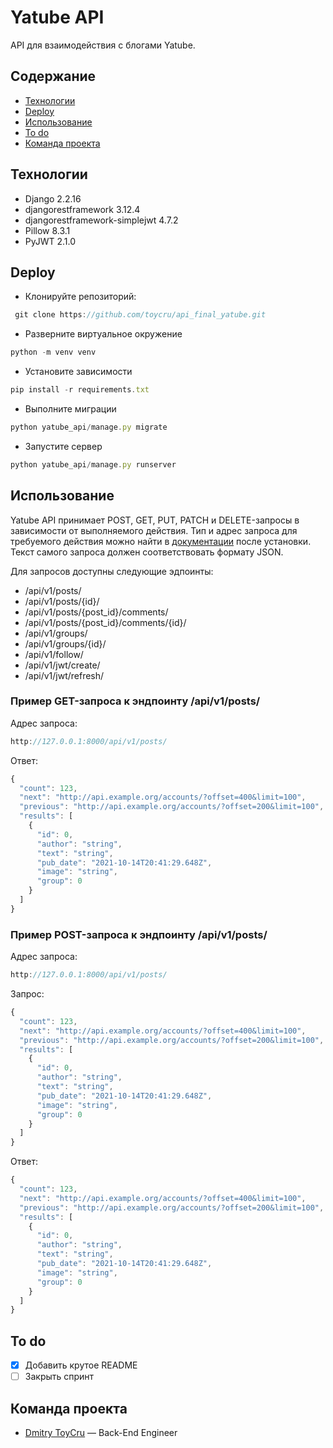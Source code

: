 # Yatube API
API для взаимодействия с блогами Yatube.

## Содержание
- [Технологии](#технологии)
- [Deploy](#deploy)
- [Использование](#использование)
- [To do](#to-do)
- [Команда проекта](#команда-проекта)

## Технологии
- Django 2.2.16
- djangorestframework 3.12.4
- djangorestframework-simplejwt 4.7.2
- Pillow 8.3.1
- PyJWT 2.1.0

## Deploy
- Клонируйте репозиторий:
```typescript
 git clone https://github.com/toycru/api_final_yatube.git
```
- Разверните виртуальное окружение
```typescript 
python -m venv venv
```
- Установите зависимости
```typescript
pip install -r requirements.txt
```
- Выполните миграции
```typescript
python yatube_api/manage.py migrate 
```
- Запустите сервер
```typescript
python yatube_api/manage.py runserver
```

## Использование
 Yatube API принимает POST, GET, PUT, PATCH и DELETE-запросы в зависимости от выполняемого действия. Тип и адрес запроса для требуемого действия можно найти в [документации](http://127.0.0.1:8000/redoc/) после установки.
 Текст самого запроса должен соответствовать формату JSON.

 Для запросов доступны следующие эдпоинты:
 - /api/v1/posts/
 - /api/v1/posts/{id}/
 - /api/v1/posts/{post_id}/comments/
 - /api/v1/posts/{post_id}/comments/{id}/
 - /api/v1/groups/
 - /api/v1/groups/{id}/
 - /api/v1/follow/
 - /api/v1/jwt/create/
 - /api/v1/jwt/refresh/

### Пример GET-запроса к эндпоинту /api/v1/posts/
Адрес запроса:
```typescript
http://127.0.0.1:8000/api/v1/posts/
```
Ответ:
```typescript
{
  "count": 123,
  "next": "http://api.example.org/accounts/?offset=400&limit=100",
  "previous": "http://api.example.org/accounts/?offset=200&limit=100",
  "results": [
    {
      "id": 0,
      "author": "string",
      "text": "string",
      "pub_date": "2021-10-14T20:41:29.648Z",
      "image": "string",
      "group": 0
    }
  ]
}
```

### Пример POST-запроса к эндпоинту /api/v1/posts/
Адрес запроса:
```typescript
http://127.0.0.1:8000/api/v1/posts/
```
Запрос:
```typescript
{
  "count": 123,
  "next": "http://api.example.org/accounts/?offset=400&limit=100",
  "previous": "http://api.example.org/accounts/?offset=200&limit=100",
  "results": [
    {
      "id": 0,
      "author": "string",
      "text": "string",
      "pub_date": "2021-10-14T20:41:29.648Z",
      "image": "string",
      "group": 0
    }
  ]
}
```

Ответ:
```typescript
{
  "count": 123,
  "next": "http://api.example.org/accounts/?offset=400&limit=100",
  "previous": "http://api.example.org/accounts/?offset=200&limit=100",
  "results": [
    {
      "id": 0,
      "author": "string",
      "text": "string",
      "pub_date": "2021-10-14T20:41:29.648Z",
      "image": "string",
      "group": 0
    }
  ]
}
```

## To do
- [x] Добавить крутое README
- [ ] Закрыть спринт

## Команда проекта

- [Dmitry ToyCru](https://toycru.ru/) — Back-End Engineer